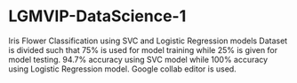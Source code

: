 # LGMVIP-DataScience-1

Iris Flower Classification using SVC and Logistic Regression models
Dataset is divided such that 75% is used for model training while 25% is given for model testing.
94.7% accuracy using SVC model while 100% accuracy using Logistic Regression model.
Google collab editor is used.
